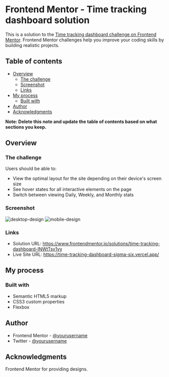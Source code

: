 # Frontend Mentor - Time tracking dashboard solution

This is a solution to the [Time tracking dashboard challenge on Frontend Mentor](https://www.frontendmentor.io/challenges/time-tracking-dashboard-UIQ7167Jw). Frontend Mentor challenges help you improve your coding skills by building realistic projects. 

## Table of contents

- [Overview](#overview)
  - [The challenge](#the-challenge)
  - [Screenshot](#screenshot)
  - [Links](#links)
- [My process](#my-process)
  - [Built with](#built-with)
- [Author](#author)
- [Acknowledgments](#acknowledgments)

**Note: Delete this note and update the table of contents based on what sections you keep.**

## Overview

### The challenge

Users should be able to:

- View the optimal layout for the site depending on their device's screen size
- See hover states for all interactive elements on the page
- Switch between viewing Daily, Weekly, and Monthly stats

### Screenshot

![desktop-design](https://user-images.githubusercontent.com/3669703/177992754-eedb1cce-b49d-48a7-8c5c-9a68bdeb180e.jpg)
![mobile-design](https://user-images.githubusercontent.com/3669703/177992935-797a4087-91e4-4b88-b33d-aa5d91b65958.jpg)

### Links

- Solution URL: https://www.frontendmentor.io/solutions/time-tracking-dashboard-INWtTsv1vy
- Live Site URL: https://time-tracking-dashboard-sigma-six.vercel.app/

## My process

### Built with

- Semantic HTML5 markup
- CSS3 custom properties
- Flexbox

## Author

- Frontend Mentor - [@yourusername](https://www.frontendmentor.io/profile/vvarthan7)
- Twitter - [@yourusername](https://www.twitter.com/vvarthan7)


## Acknowledgments

Frontend Mentor for providing designs.
